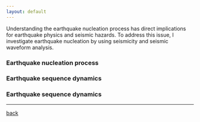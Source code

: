 ```yaml
---
layout: default
---
```

Understanding the earthquake nucleation process has direct implications for earthquake physics and seismic hazards. To address this issue, I investigate earthquake nucleation by using seismicity and seismic waveform analysis.
### Earthquake nucleation process

### Earthquake sequence dynamics

### Earthquake sequence dynamics


* * *


[back](./)
